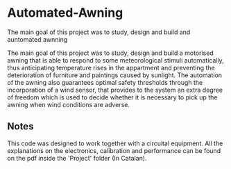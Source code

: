 # Automated-Awning

The main goal of this project was to study, design and build and auntomated awnning

The main goal of this project was to study, design and build a motorised awning that is able to respond
to some meteorological stimuli automatically, thus anticipating temperature rises in the appartment and preventing the deterioration of furniture and
paintings caused by sunlight. The automation of the awning also guarantees
optimal safety thresholds through the incorporation of a wind sensor, that provides to the system an extra degree of freedom which is used to decide whether it is necessary to pick up the awning when wind conditions are adverse.

## Notes

This code was designed to work together with a circuital equipment. All the explanations on the electronics, calibration and performance can be found on the pdf inside the 'Project' folder (In Catalan).
